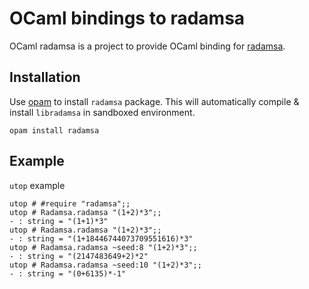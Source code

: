 # OCaml bindings to radamsa

OCaml radamsa is a project to provide OCaml binding for [radamsa](https://gitlab.com/akihe/radamsa).

## Installation

Use [opam](https://opam.ocaml.org/) to install `radamsa` package. This will automatically compile & install `libradamsa` in sandboxed environment.

```
opam install radamsa
```

## Example

`utop` example

```
utop # #require "radamsa";;
utop # Radamsa.radamsa "(1+2)*3";;
- : string = "(1󠁈+1)*3"
utop # Radamsa.radamsa "(1+2)*3";;
- : string = "(1+18446744073709551616)*3"
utop # Radamsa.radamsa ~seed:8 "(1+2)*3";;
- : string = "(2147483649+2)*2"
utop # Radamsa.radamsa ~seed:10 "(1+2)*3";;
- : string = "(0+6135)*-1"
```
